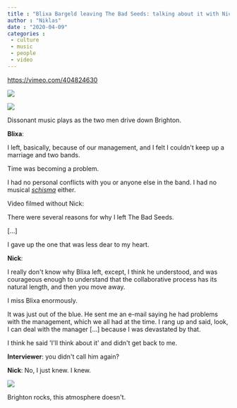 ```yaml
---
title : "Blixa Bargeld leaving The Bad Seeds: talking about it with Nick Cave"
author : "Niklas"
date : "2020-04-09"
categories : 
 - culture
 - music
 - people
 - video
---
```


https://vimeo.com/404824630

![](https://niklasblog.com/wp-content/blixacar-2048x836.jpg)

![](https://niklasblog.com/wp-content/cavecar-2048x841.jpg)

Dissonant music plays as the two men drive down Brighton.

**Blixa**:

I left, basically, because of our management, and I felt I couldn't keep up a marriage and two bands.  
  
Time was becoming a problem.  
  
I had no personal conflicts with you or anyone else in the band. I had no musical _[schisma](https://dictionary.cambridge.org/us/dictionary/german-english/schisma)_ either.  
  
Video filmed without Nick:  
  
There were several reasons for why I left The Bad Seeds.

\[...\]  
  
I gave up the one that was less dear to my heart.

**Nick**:

I really don't know why Blixa left, except, I think he understood, and was courageous enough to understand that the collaborative process has its natural length, and then you move away.  
  
I miss Blixa enormously.  
  
It was just out of the blue. He sent me an e-mail saying he had problems with the management, which we all had at the time. I rang up and said, look, I can deal with the manager \[...\] because I was devastated by that.  
  
I think he said 'I'll think about it' and didn't get back to me.  
  
**Interviewer**: you didn't call him again?  
  
**Nick**: No, I just knew. I knew.

![](https://niklasblog.com/wp-content/cavebargeld-15.00.26.jpg)

Brighton rocks, this atmosphere doesn't.
